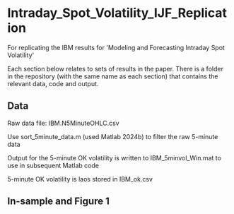 # Intraday_Spot_Volatility_IJF_Replication
For replicating the IBM results for 'Modeling and Forecasting Intraday Spot Volatility'

Each section below relates to sets of results in the paper. There is a folder in the repository (with the same name as each section) that contains the relevant data, code and output.

## Data
Raw data file: IBM.N5MinuteOHLC.csv

Use sort_5minute_data.m (used Matlab 2024b) to filter the raw 5-minute data

Output for the 5-minute OK volatility is written to IBM_5minvol_Win.mat to use in subsequent Matlab code

5-minute OK volatility is laos stored in IBM_ok.csv

## In-sample and Figure 1
